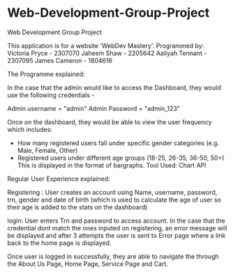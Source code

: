 # Web-Development-Group-Project
Web Development Group Project

This application is for a website 'WebDev Mastery'.
Programmed by:
Victoria Pryce - 2307070
Jaheem Shaw - 2205642
Aaliyah Tennant - 2307095
James Cameron - 1804616

The Programme explained:

In the case that the admin would like to access the Dashboard, they would use the following credentials - 

Admin username = "admin"
Admin Password = "admin_123"

Once on the dashboard, they would be able to view the user frequency which includes:
- How many registered users fall under specific gender categories (e.g. Male, Female, Other)
- Registered users under different age groups (18-25, 26-35, 36-50, 50+)
This is displayed in the format of bargraphs.
Tool Used: Chart API

Regular User Experience explained:

Registering :
User creates an account using Name, username, password, trn, gender and date of birth (which is used to calculate the age of user so their age is added to the stats on the dashboard)

login:
User enters Trn and password to access account.
In the case that the credential dont match the ones inputed on registering, an error message will be displayed and after 3 attempts the user is sent to Error page where a link back to the home page is displayed.

Once user is logged in successfully, they are able to navigate the through the About Us Page, Home Page, Service Page and Cart.

